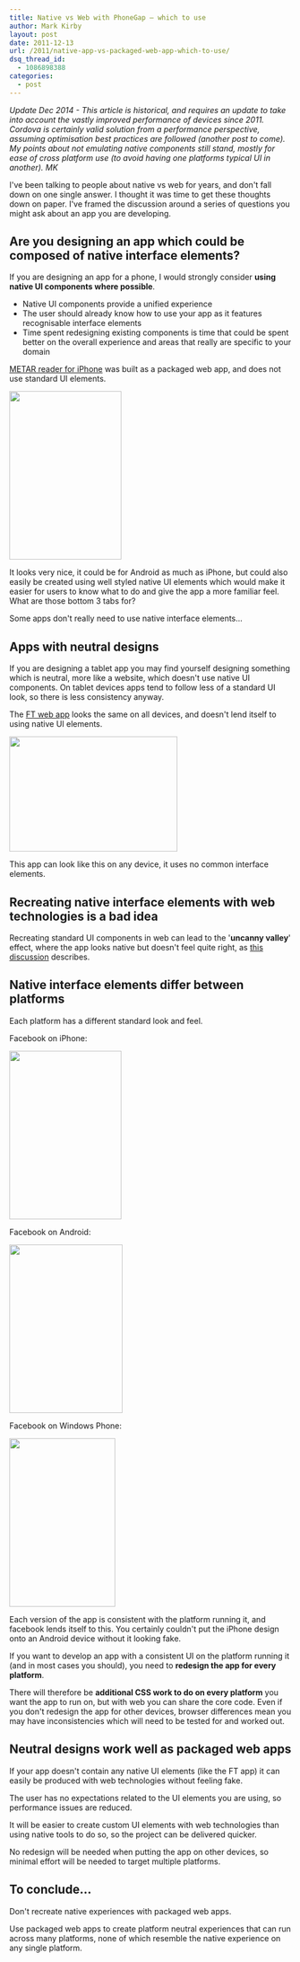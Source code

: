 ```yaml
---
title: Native vs Web with PhoneGap – which to use
author: Mark Kirby
layout: post
date: 2011-12-13
url: /2011/native-app-vs-packaged-web-app-which-to-use/
dsq_thread_id:
  - 1086898388
categories:
  - post
---
```

*Update Dec 2014 - This article is historical, and requires an update to take into account the vastly improved performance of devices since 2011. Cordova is certainly valid solution from a performance perspective, assuming optimisation best practices are followed (another post to come). My points about not emulating native components still stand, mostly for ease of cross platform use (to avoid having one platforms typical UI in another). MK*

I've been talking to people about native vs web for years, and don't fall down on one single answer. I thought it was time to get these thoughts down on paper. I've framed the discussion around a series of questions you might ask about an app you are developing.

## Are you designing an app which could be composed of native interface elements?

If you are designing an app for a phone, I would strongly consider **using** **native UI components where possible**.

  * Native UI components provide a unified experience
  * The user should already know how to use your app as it features recognisable interface elements
  * Time spent redesigning existing components is time that could be spent better on the overall experience and areas that really are specific to your domain

[METAR reader for iPhone][1] was built as a packaged web app, and does not use standard UI elements.

[<img class="alignnone size-medium wp-image-955" title="mzl.epwurhsn" src="http://mark-kirby.co.uk/wp-content/uploads/2011/12/mzl.epwurhsn-200x300.jpg" alt="" width="200" height="300" />][2]

It looks very nice, it could be for Android as much as iPhone, but could also easily be created using well styled native UI elements which would make it easier for users to know what to do and give the app a more familiar feel. What are those bottom 3 tabs for?

Some apps don't really need to use native interface elements...

## Apps with neutral designs

If you are designing a tablet app you may find yourself designing something which is neutral, more like a website, which doesn't use native UI components. On tablet devices apps tend to follow less of a standard UI look, so there is less consistency anyway.

The [FT web app][3] looks the same on all devices, and doesn't lend itself to using native UI elements.

<img class="alignnone size-medium wp-image-961" title="FT-app" src="http://mark-kirby.co.uk/wp-content/uploads/2011/12/FT-app-300x205.jpg" alt="" width="300" height="205" />

This app can look like this on any device, it uses no common interface elements.

## Recreating native interface elements with web technologies is a bad idea

Recreating standard UI components in web can lead to the '**uncanny valley**' effect, where the app looks native but doesn't feel quite right, as [this discussion][4] describes.

## Native interface elements differ between platforms

Each platform has a different standard look and feel.

Facebook on iPhone:

<img class="alignnone size-medium wp-image-962" title="facebook-for-iphone-13" src="http://mark-kirby.co.uk/wp-content/uploads/2011/12/facebook-for-iphone-13-200x300.jpg" alt="" width="200" height="300" />

Facebook on Android:

<img class="alignnone size-medium wp-image-963" title="Foreman_11657656_1024_38814_424516450908_74769995908_4660025_5606091_n_257x380" src="http://mark-kirby.co.uk/wp-content/uploads/2011/12/Foreman_11657656_1024_38814_424516450908_74769995908_4660025_5606091_n_257x380-202x300.jpg" alt="" width="202" height="300" />

Facebook on Windows Phone:

<img class="alignnone size-medium wp-image-964" title="Facebook-Windows-Phone-7" src="http://mark-kirby.co.uk/wp-content/uploads/2011/12/Facebook-Windows-Phone-7-189x300.jpg" alt="" width="189" height="300" />

Each version of the app is consistent with the platform running it, and facebook lends itself to this. You certainly couldn't put the iPhone design onto an Android device without it looking fake.

If you want to develop an app with a consistent UI on the platform running it (and in most cases you should), you need to **redesign the app for every platform**.

There will therefore be **additional CSS work to do on every platform** you want the app to run on, but with web you can share the core code. Even if you don't redesign the app for other devices, browser differences mean you may have inconsistencies which will need to be tested for and worked out.

## Neutral designs work well as packaged web apps

If your app doesn't contain any native UI elements (like the FT app) it can easily be produced with web technologies without feeling fake.

The user has no expectations related to the UI elements you are using, so performance issues are reduced.

It will be easier to create custom UI elements with web technologies than using native tools to do so, so the project can be delivered quicker.

No redesign will be needed when putting the app on other devices, so minimal effort will be needed to target multiple platforms.

## To conclude...

Don't recreate native experiences with packaged web apps.

Use packaged web apps to create platform neutral experiences that can run across many platforms, none of which resemble the native experience on any single platform.

 [1]: http://itunes.apple.com/us/app/metar-reader/id465765574?mt=8
 [2]: http://mark-kirby.co.uk/wp-content/uploads/2011/12/mzl.epwurhsn.jpeg
 [3]: http://apps.ft.com/ftwebapp/
 [4]: http://hackerne.ws/item?id=2982224